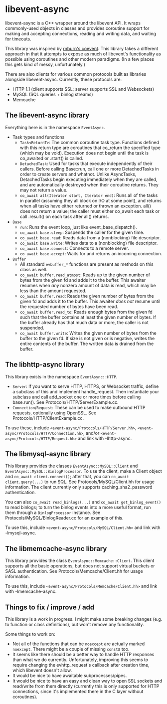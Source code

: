 # libevent-async

libevent-async is a C++ wrapper around the libevent API. It wraps commonly-used objects in classes and provides coroutine support for making and accepting connections, reading and writing data, and waiting for timeouts.

This library was inspired by [rnburn's coevent](https://github.com/rnburn/coevent). This library takes a different approach in that it attempts to expose as much of libevent's functionality as possible using coroutines and other modern paradigms. (In a few places this gets kind of messy, unfortunately.)

There are also clients for various common protocols built as libraries alongside libevent-async. Currently, these protocols are:
* HTTP 1.1 (client supports SSL; server supports SSL and Websockets)
* MySQL (SQL queries + binlog streams)
* Memcache

## The libevent-async library

Everything here is in the namespace `EventAsync`.

* Task types and functions
  * `Task<ReturnT>`: The common coroutine task type. Functions defined with this return type are coroutines that co_return the specified type (which may be void). Execution does not begin until the task is co_awaited or .start() is called.
  * `DetachedTask`: Used for tasks that execute independently of their callers. Before calling Base::run, call one or more DetachedTasks in order to create servers and whatnot. Unlike AsyncTasks, DetachedTasks begin executing immediately when they are called, and are automatically destroyed when their coroutine returns. They may not return a value.
  * `co_await all(Iterator start, Iterator end)`: Runs all of the tasks in parallel (assuming they all block on I/O at some point), and returns when all tasks have either returned or thrown an exception. all() does not return a value; the caller must either co_await each task or call .result() on each task after all() returns.
* `Base`
  * `run`: Runs the event loop, just like event_base_dispatch().
  * `co_await base.sleep`: Suspends the caller for the given time.
  * `co_await base.read`: Reads data from a (nonblocking) file descriptor.
  * `co_await base.write`: Writes data to a (nonblocking) file descriptor.
  * `co_await base.connect`: Connects to a remote server.
  * `co_await base.accept`: Waits for and returns an incoming connection.
* `Buffer`
  * All standard `evbuffer_*` functions are present as methods on this class as well.
  * `co_await buffer.read_atmost`: Reads up to the given number of bytes from the given fd and adds it to the buffer. This awaiter resumes when *any* nonzero amount of data is read, which may be less than the amount requested.
  * `co_await buffer.read`: Reads the given number of bytes from the given fd and adds it to the buffer. This awaiter *does not* resume until the requested number of bytes have been read.
  * `co_await buffer.read_to`: Reads enough bytes from the given fd such that the buffer contains at least the given number of bytes. If the buffer already has that much data or more, the caller is not suspended.
  * `co_await buffer.write`: Writes the given number of bytes from the buffer to the given fd. If size is not given or is negative, writes the entire contents of the buffer. The written data is drained from the buffer.

## The libhttp-async library

This library exists in the namespace `EventAsync::HTTP`.

* `Server`: If you want to serve HTTP, HTTPS, or Websocket traffic, define a subclass of this and implement handle_request. Then instantiate your subclass and call add_socket one or more times before calling base.run(). See Protocols/HTTP/ServerExample.cc.
* `Connection`/`Request`: These can be used to make outbound HTTP requests, optionally using OpenSSL. See Protocols/HTTP/ClientExample.cc.

To use these, include `<event-async/Protocols/HTTP/Server.hh>`, `<event-async/Protocols/HTTP/Connection.hh>`, and/or `<event-async/Protocols/HTTP/Request.hh>` and link with -lhttp-async.

## The libmysql-async library

This library provides the classes `EventAsync::MySQL::Client` and `EventAsync::MySQL::BinlogProcessor`. To use the client, make a Client object and `co_await client.connect()`; after that, you can `co_await client.query(...)` to run SQL. See Protocols/MySQL/Client.hh for usage information. The client currently only supports caching_sha2_password authentication.

You can also `co_await read_binlogs(...)` and `co_await get_binlog_event()` to read binlogs; to turn the binlog events into a more useful format, run them through a `BinlogProcessor` instance. See Protocols/MySQL/BinlogReader.cc for an example of this.

To use this, include `<event-async/Protocols/MySQL/Client.hh>` and link with -lmysql-async.

## The libmemcache-async library

This library provides the class `EventAsync::Memcache::Client`. This client supports all the basic operations, but does not support virtual buckets or SASL authentication. See Protocols/Memcache/Client.hh for usage information.

To use this, include `<event-async/Protocols/Memcache/Client.hh>` and link with -lmemcache-async.

## Things to fix / improve / add

This library is a work in progress. I might make some breaking changes (e.g. to function or class definitions), but won't remove any functionality.

Some things to work on:
- Not all of the functions that can be `noexcept` are actually marked `noexcept`. There might be a couple of missing `const`s too.
- It seems like there should be a better way to handle HTTP responses than what we do currently. Unfortunately, improving this seems to require changing the evhttp_request's callback after creation time, which libevent doesn't allow.
- It would be nice to have awaitable subprocesses/pipes.
- It would be nice to have an easy and clean way to open SSL sockets and read/write from them directly (currently this is only supported for HTTP connections, since it's implemented there in the C layer without coroutines).
